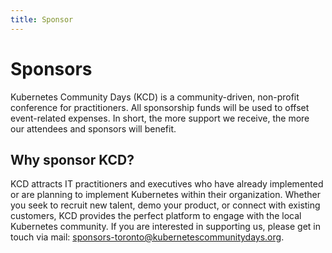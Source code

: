 ```yaml
---
title: Sponsor
---
```


# Sponsors

Kubernetes Community Days (KCD) is a community-driven, non-profit conference for practitioners. All sponsorship funds will be used to offset event-related expenses. In short, the more support we receive, the more our attendees and sponsors will benefit.

## Why sponsor KCD?

KCD attracts IT practitioners and executives who have already implemented or are planning to implement Kubernetes within their organization. Whether you seek to recruit new talent, demo your product, or connect with existing customers, KCD provides the perfect platform to engage with the local Kubernetes community.
If you are interested in supporting us, please get in touch via mail: [sponsors-toronto@kubernetescommunitydays.org](mailto:sponsors-toronto@kubernetescommunitydays.org).  